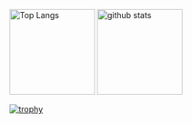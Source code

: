 <p align="left"> 
  <img alt="Top Langs" height="150px" src="https://github-readme-stats.vercel.app/api/top-langs/?username=YoshikawaMei&layout=compact&show_icons=true&theme=cobalt" />
  <img alt="github stats" height="150px" src="https://github-readme-stats.vercel.app/api?username=YoshikawaMei&theme=cobalt&show_icons=ture" />
</p>

[![trophy](https://github-profile-trophy.vercel.app/?username=YoshikawaMei&column=8
)](https://github.com/ryo-ma/github-profile-trophy)
